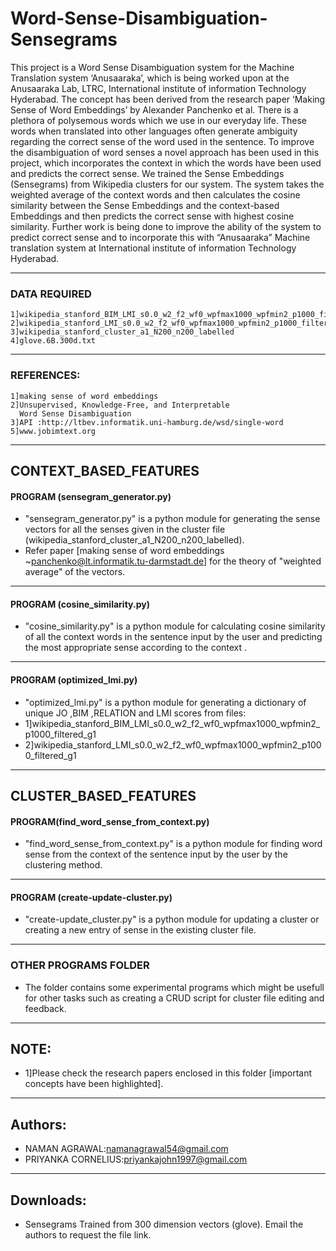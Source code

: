 # Word-Sense-Disambiguation-Sensegrams

This project is a Word Sense Disambiguation system for the Machine Translation system ‘Anusaaraka’, which is being worked upon at the Anusaaraka Lab, LTRC, International institute of information Technology Hyderabad. The concept has been derived from the research paper ‘Making Sense of Word Embeddings’ by Alexander Panchenko et al.
There is a plethora of polysemous words which we use in our everyday life. These words when translated into other languages often generate ambiguity regarding the correct sense of the word used in the sentence. To improve the disambiguation of word senses a novel approach has been used in this project, which incorporates the context in which the words have been used and predicts the correct sense. We trained the Sense Embeddings (Sensegrams) from Wikipedia clusters for our system. The system takes the weighted average of the context words and then calculates the cosine similarity between the Sense Embeddings and the context-based Embeddings and then predicts the correct sense with highest cosine similarity. Further work is being done to improve the ability of the system to predict correct sense and to incorporate this with “Anusaaraka” Machine translation system at International institute of information Technology Hyderabad.

----------------------------------------------------------------------------------
### DATA REQUIRED
```
1]wikipedia_stanford_BIM_LMI_s0.0_w2_f2_wf0_wpfmax1000_wpfmin2_p1000_filtered_g1
2]wikipedia_stanford_LMI_s0.0_w2_f2_wf0_wpfmax1000_wpfmin2_p1000_filtered_g1
3]wikipedia_stanford_cluster_a1_N200_n200_labelled
4]glove.6B.300d.txt
```
----------------------------------------------------------------------------------

### REFERENCES:
```
1]making sense of word embeddings
2]Unsupervised, Knowledge-Free, and Interpretable
  Word Sense Disambiguation
3]API :http://ltbev.informatik.uni-hamburg.de/wsd/single-word
5]www.jobimtext.org
```
----------------------------------------------------------------------------------

## CONTEXT_BASED_FEATURES
#### PROGRAM (sensegram_generator.py)
* "sensegram_generator.py" is a python module for generating the sense vectors for all the senses given in the cluster file (wikipedia_stanford_cluster_a1_N200_n200_labelled).
* Refer paper [making sense of word embeddings ~panchenko@lt.informatik.tu-darmstadt.de] for the theory of "weighted average" of the vectors.

----------------------------------------------------------------------------------
#### PROGRAM (cosine_similarity.py)
* "cosine_similarity.py" is a python module for calculating cosine similarity of all the context words in the sentence input by the user and predicting the most appropriate sense according to the context .
----------------------------------------------------------------------------------
#### PROGRAM (optimized_lmi.py)
* "optimized_lmi.py" is a python module for generating a dictionary of unique JO ,BIM ,RELATION and LMI scores from files: 
* 1]wikipedia_stanford_BIM_LMI_s0.0_w2_f2_wf0_wpfmax1000_wpfmin2_p1000_filtered_g1
* 2]wikipedia_stanford_LMI_s0.0_w2_f2_wf0_wpfmax1000_wpfmin2_p1000_filtered_g1
----------------------------------------------------------------------------------

## CLUSTER_BASED_FEATURES
#### PROGRAM(find_word_sense_from_context.py)
* "find_word_sense_from_context.py" is a python module for finding word sense from the context of the sentence input by the user by the clustering method.
-----------------------------------------------------------------------------------
#### PROGRAM (create-update-cluster.py)
* "create-update_cluster.py" is a python module for updating a cluster or creating a new entry of sense in the existing cluster file.
------------------------------------------------------------------------------------
### OTHER PROGRAMS FOLDER
* The folder contains some experimental programs which might be usefull for other tasks such as creating a CRUD script for cluster file editing and feedback.
------------------------------------------------------------------------------------- 
## NOTE:
* 1]Please check the research papers enclosed in this folder [important concepts have been highlighted].
----------------------------------------------------------------------------------------
## Authors:

* NAMAN AGRAWAL:namanagrawal54@gmail.com
* PRIYANKA CORNELIUS:priyankajohn1997@gmail.com
-----------------------------------------------------------------------------------------
## Downloads:
* Sensegrams Trained from 300 dimension vectors (glove).
Email the authors to request the file link.

